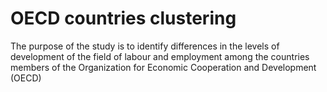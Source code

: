 # OECD countries clustering
The purpose of the study is to identify differences in the levels of development of the field of labour and employment among the countries members of the Organization for Economic Cooperation and Development (OECD)

